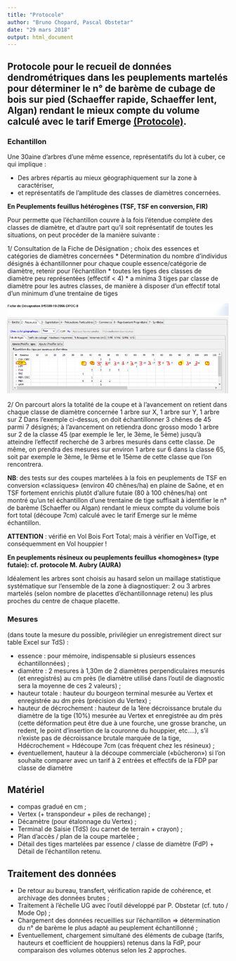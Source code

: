 ```yaml
---
title: "Protocole"
author: "Bruno Chopard, Pascal Obstetar"
date: "29 mars 2018"
output: html_document
---
```


## Protocole pour le recueil de données dendrométriques dans les peuplements martelés pour déterminer le n° de barème de cubage de bois sur pied (Schaeffer rapide, Schaeffer lent, Algan) rendant le mieux compte du volume calculé avec le tarif Emerge [(Protocole)](./www/ProtocoleRecueilDonneesDendroCubageBSP_PO_20170124.pdf).

### Echantillon
Une 30aine d’arbres d’une même essence, représentatifs du lot à cuber, ce qui implique :

* Des arbres répartis au mieux géographiquement sur la zone à caractériser,
* et représentatifs de l’amplitude des classes de diamètres concernées.

**En Peuplements feuillus hétérogènes (TSF, TSF en conversion, FIR)**

Pour permette que l’échantillon couvre à la fois l’étendue complète des classes de diamètre, et d’autre part qu’il soit représentatif de toutes les situations, on peut procéder de la manière suivante :

1/ Consultation de la Fiche de Désignation ; choix des essences et catégories de diamètres concernées
    * Détermination du nombre d’individus désignés à échantillonner pour chaque couple essence/catégorie de diamètre, retenir pour l’échantillon
        * toutes les tiges des classes de diamètre peu représentées (effectif < 4)
        * a minima 3 tiges par classe de diamètre pour les autres classes, de manière à disposer d’un effectif total d’un minimum d’une trentaine de tiges
        
![Exemple :](./www/protocole00.png)

2/ On parcourt alors la totalité de la coupe et à l’avancement on retient dans chaque classe de diamètre concernée 1 arbre sur X, 1 arbre sur Y, 1 arbre sur Z
Dans l’exemple ci-dessus, on doit échantillonner 3 chênes de 45 parmi 7 désignés; à l’avancement on retiendra donc grosso modo 1 arbre sur 2 de la classe 45 (par exemple le 1er, le 3ème, le 5ème) jusqu’à atteindre l’effectif recherché de 3 arbres mesurés dans cette classe.
De même, on prendra des mesures sur environ 1 arbre sur 6 dans la classe 65, soit par exemple le 3ème, le 9ème et le 15ème de cette classe que l’on rencontrera.

**NB**: des tests sur des coupes martelées à la fois en peuplements de TSF en conversion «classiques» (environ 40 chênes/ha) en plaine de Saône, et en TSF fortement enrichis plutôt d’allure futaie (80 à 100 chênes/ha) ont montré qu’un tel échantillon d’une trentaine de tige suffisait à identifier le n° de barème (Schaeffer ou Algan) rendant le mieux compte du volume bois fort total (découpe 7cm) calculé avec le tarif Emerge sur le même échantillon.

**ATTENTION** : vérifié en Vol Bois Fort Total; mais à vérifier en VolTige, et conséquemment en Vol houppier !

**En peuplements résineux ou peuplements feuillus «homogènes» (type futaie): cf. protocole M. Aubry (AURA)**

Idéalement les arbres sont choisis au hasard selon un maillage statistique systématique sur l’ensemble de la zone à diagnostiquer: 2 ou 3 arbres martelés (selon nombre de placettes d’échantillonnage retenu) les plus proches du centre de chaque placette.

### Mesures
(dans toute la mesure du possible, privilégier un enregistrement direct sur table Excel sur TdS) :

* essence : pour mémoire, indispensable si plusieurs essences échantillonnées) ;
* diamètre : 2 mesures à 1,30m de 2 diamètres perpendiculaires mesurés (et enregistrés) au cm près (le diamètre utilisé dans l’outil de diagnostic sera la moyenne de ces 2 valeurs) ;
* hauteur totale : hauteur du bourgeon terminal mesurée au Vertex et enregistrée au dm près (précision du Vertex) ;
* hauteur de décrochement : hauteur de la 1ère décroissance brutale du diamètre de la tige (10%) mesurée au Vertex et enregistrée au dm près (cette déformation peut être due à une fourche, une grosse branche, un redent, le point d’insertion de la couronne du houppier, etc….), s’il n’existe pas de décroissance brutale marquée de la tige, Hdécrochement = Hdécoupe 7cm (cas fréquent chez les résineux) ;
* éventuellement, hauteur à la découpe commerciale («bûcheron») si l’on souhaite comparer avec un tarif à 2 entrées et effectifs de la FDP par classe de diamètre

## Matériel

* compas gradué en cm ;
* Vertex (+ transpondeur + piles de rechange) ;
* Décamètre (pour étalonnage du Vertex) ;
* Terminal de Saisie (TdS) (ou carnet de terrain + crayon) ;
* Plan d’accès / plan de la coupe martelée ;
* Détail des tiges martelées par essence / classe de diamètre (FdP) + Détail de l’échantillon retenu.

## Traitement des données

* De retour au bureau, transfert, vérification rapide de cohérence, et archivage des données brutes ;
* Traitement à l’échelle UG avec l’outil développé par P. Obstetar (cf. tuto / Mode Op) ;
* Chargement des données recueillies sur l’échantillon => détermination du n° de barème le plus adapté au peuplement échantillonné ;
* Eventuellement, chargement simultané des éléments de cubage (tarifs, hauteurs et coefficient de houppiers) retenus dans la FdP, pour comparaison des volumes obtenus selon les 2 approches.
